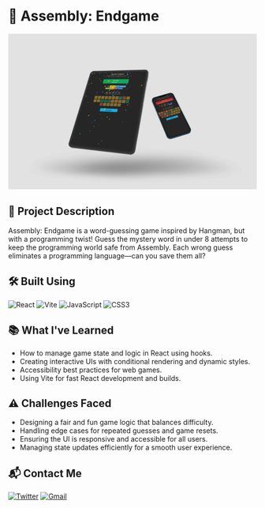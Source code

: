 # 🤖 Assembly: Endgame

![assembly endgame preview](./src/assets/assembly-endgame-preview.jpg)

## 📝 Project Description

Assembly: Endgame is a word-guessing game inspired by Hangman, but with a programming twist! Guess the mystery word in under 8 attempts to keep the programming world safe from Assembly. Each wrong guess eliminates a programming language—can you save them all?

## 🛠️ Built Using

![React](https://img.shields.io/badge/React-20232A?style=for-the-badge&logo=react&logoColor=61DAFB)
![Vite](https://img.shields.io/badge/Vite-646CFF?style=for-the-badge&logo=vite&logoColor=FFD62E)
![JavaScript](https://img.shields.io/badge/JavaScript-323330?style=for-the-badge&logo=javascript&logoColor=F7DF1E)
![CSS3](https://img.shields.io/badge/CSS3-1572B6?style=for-the-badge&logo=css3&logoColor=white)

## 📚 What I've Learned

- How to manage game state and logic in React using hooks.
- Creating interactive UIs with conditional rendering and dynamic styles.
- Accessibility best practices for web games.
- Using Vite for fast React development and builds.

## ⚠️ Challenges Faced

- Designing a fair and fun game logic that balances difficulty.
- Handling edge cases for repeated guesses and game resets.
- Ensuring the UI is responsive and accessible for all users.
- Managing state updates efficiently for a smooth user experience.

## 📬 Contact Me

[![Twitter](https://img.shields.io/badge/@abizekv-black?style=for-the-badge&logo=X&logoColor=white)](https://twitter.com/abizekv)
[![Gmail](https://img.shields.io/badge/abizekv@gmail.com-D14836?style=for-the-badge&logo=gmail&logoColor=white)](mailto:abizekv@gmail.com)